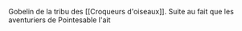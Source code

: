 Gobelin de la tribu des [[Croqueurs d'oiseaux]]. Suite au fait que les aventuriers de Pointesable l'ait